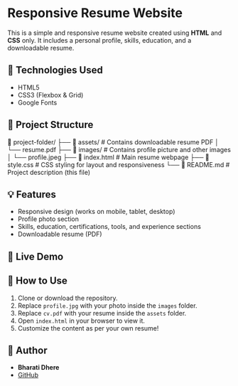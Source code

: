 # Responsive Resume Website

This is a simple and responsive resume website created using **HTML** and **CSS** only.
It includes a personal profile, skills, education, and a downloadable resume.

## 🔧 Technologies Used

- HTML5
- CSS3 (Flexbox & Grid)
- Google Fonts

## 📁 Project Structure

📁 project-folder/
├── 📁 assets/          # Contains downloadable resume PDF
│   └── resume.pdf
├── 📁 images/          # Contains profile picture and other images
│   └── profile.jpeg
├── 📄 index.html       # Main resume webpage
├── 📄 style.css        # CSS styling for layout and responsiveness
└── 📄 README.md        # Project description (this file)

## 💡 Features

- Responsive design (works on mobile, tablet, desktop)
- Profile photo section
- Skills, education, certifications, tools, and experience sections 
- Downloadable resume (PDF)

## 🔗 Live Demo



## 📄 How to Use

1. Clone or download the repository.
2. Replace `profile.jpg` with your photo inside the `images` folder.
3. Replace `cv.pdf` with your resume inside the `assets` folder.
4. Open `index.html` in your browser to view it.
5. Customize the content as per your own resume!

## 👤 Author

- **Bharati Dhere**
- [GitHub](https://github.com/Bharati-Dhere)

